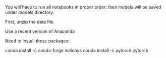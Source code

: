 You will have to run all notebooks in proper order; then
models will be saved under models directory.

First, unzip the data file.

Use a recent version of Anaconda

Need to install these packages:

conda install -c conda-forge holidays 
conda install -c pytorch pytorch 
